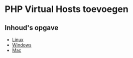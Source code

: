 # PHP Virtual Hosts toevoegen

## Inhoud's opgave
- [Linux](Linux.md)
- [Windows](Windows.md)
- [Mac](Mac.md)
